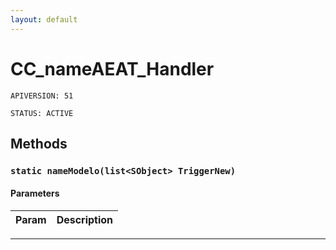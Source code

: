```yaml
---
layout: default
---
```

# CC_nameAEAT_Handler

`APIVERSION: 51`

`STATUS: ACTIVE`
## Methods
### `static nameModelo(list<SObject> TriggerNew)`
#### Parameters
|Param|Description|
|---|---|

---
